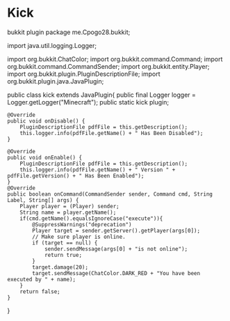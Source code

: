 # Kick
bukkit plugin
package me.Cpogo28.bukkit;

import java.util.logging.Logger;

import org.bukkit.ChatColor;
import org.bukkit.command.Command;
import org.bukkit.command.CommandSender;
import org.bukkit.entity.Player;
import org.bukkit.plugin.PluginDescriptionFile;
import org.bukkit.plugin.java.JavaPlugin;

public class kick extends JavaPlugin{
	public final Logger logger = Logger.getLogger("Minecraft");
	public static kick plugin;
	
	@Override
	public void onDisable() {
		PluginDescriptionFile pdfFile = this.getDescription();
		this.logger.info(pdfFile.getName() + " Has Been Disabled");
	}
	
	@Override
	public void onEnable() {
		PluginDescriptionFile pdfFile = this.getDescription();
		this.logger.info(pdfFile.getName() + " Version " + pdfFile.getVersion() + " Has Been Enabled");
	}
	@Override
	public boolean onCommand(CommandSender sender, Command cmd, String Label, String[] args) {
		Player player = (Player) sender;
		String name = player.getName();
		if(cmd.getName().equalsIgnoreCase("execute")){
			@SuppressWarnings("deprecation")
			Player target = sender.getServer().getPlayer(args[0]);
			// Make sure player is online.
			if (target == null) {
				sender.sendMessage(args[0] + "is not online");
				return true;
			}
			target.damage(20);
			target.sendMessage(ChatColor.DARK_RED + "You have been executed by " + name);
		}
		return false;
	}
}
